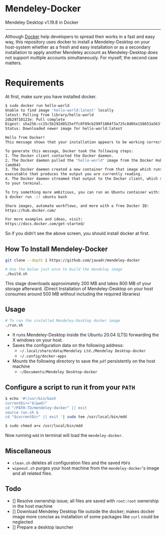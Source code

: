 # Mendeley-Docker
Mendeley Desktop v1.19.8 in Docker

---

Although [Docker](https://www.docker.com/) help developers to spread their works in a fast and easy way, this repository uses docker to install a Mendeley-Desktop on your host-system whether as a fresh and easy installation or as a secondary installation to apply another Mendeley account as Mendeley-Desktop does not support multiple accounts simultaneously. For myself, the second case matters. 

# Requirements

At first, make sure you have installed docker. 

```bash
$ sudo docker run hello-world
Unable to find image 'hello-world:latest' locally
latest: Pulling from library/hello-world
2db29710123e: Pull complete
Digest: sha256:cc15c5b292d8525effc0f89cb299f1804f3a725c8d05e158653a563f15e4f685
Status: Downloaded newer image for hello-world:latest

Hello from Docker!
This message shows that your installation appears to be working correctly.

To generate this message, Docker took the following steps:
1. The Docker client contacted the Docker daemon.
2. The Docker daemon pulled the "hello-world" image from the Docker Hub.
(amd64)
3. The Docker daemon created a new container from that image which runs the
executable that produces the output you are currently reading.
4. The Docker daemon streamed that output to the Docker client, which sent it
to your terminal.

To try something more ambitious, you can run an Ubuntu container with:
$ docker run -it ubuntu bash

Share images, automate workflows, and more with a free Docker ID:
https://hub.docker.com/

For more examples and ideas, visit:
https://docs.docker.com/get-started/
```

So if you didn’t see the 	above screen, you should install docker at first. 



## How To Install Mendeley-Docker

```bash
git clone --depth 1 https://github.com/javadr/mendeley-docker

# Use the below just once to build the mendeley image 
./build.sh 
```

This stage downloads approximately 200 MB and takes 800 MB of your storage afterward. (Direct Installation of Mendeley-Desktop on your host consumes around 500 MB without including the required libraries) 

## Usage

```bash
# To run the installed Mendeley-Desktop docker image
./run.sh
```

* It runs Mendeley-Desktop inside the Ubuntu 20.04 (LTS) forwarding the X windows on your host.
* Saves the configuration data on the following address:
  * `~/.local/share/data/Mendeley Ltd./Mendeley Desktop-docker`  
  * `~/.config/docker-apps`
* Mounts the following directory to save the `pdf` persistently on the host machine
  * `~/Documents/Mendeley Desktop-docker`

## Configure a script to run it from your `PATH`

```bash
$ echo '#!/usr/bin/bash
currentDir="$(pwd)"
cd "/PATH-TO/mendeley-docker" || exit
source run.sh &
cd "$currentDir" || exit '| sudo tee /usr/local/bin/mdd

$ sudo chmod a+x /usr/local/bin/mdd
```
Now running `mdd` in terminal will load the `mendeley-docker`. 

## Miscellaneous

* `clean.sh` deletes all configuration files and the saved `PDF`s
* `wipeout.sh` purges your host machine from the `mendeley-docker`'s image and all related files. 



## Todo 

* [] Resolve ownership issue; all files are saved with `root:root` ownership in the host machine
* [] Download Mendeley Desktop file outside the docker; makes docker image more concise as installation of some packages like `curl` could be neglected
* [] Prepare a desktop launcher
